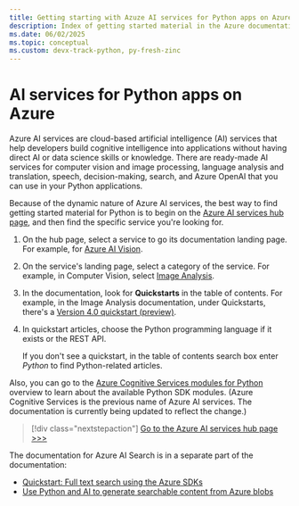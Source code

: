 ```yaml
---
title: Getting starting with Azuze AI services for Python apps on Azure
description: Index of getting started material in the Azure documentation for Azure AI services for Python apps.
ms.date: 06/02/2025
ms.topic: conceptual
ms.custom: devx-track-python, py-fresh-zinc
---
```


# AI services for Python apps on Azure

Azure AI services are cloud-based artificial intelligence (AI) services that help developers build cognitive intelligence into applications without having direct AI or data science skills or knowledge. There are ready-made AI services for computer vision and image processing, language analysis and translation, speech, decision-making, search, and Azure OpenAI that you can use in your Python applications.

Because of the dynamic nature of Azure AI services, the best way to find getting started material for Python is to begin on the [Azure AI services hub page](/azure/ai-services/), and then find the specific service you're looking for.

1. On the hub page, select a service to go its documentation landing page. For example, for [Azure AI Vision](/azure/ai-services/computer-vision/).

1. On the service's landing page, select a category of the service. For example, in Computer Vision, select [Image Analysis](/azure/ai-services/computer-vision/overview-image-analysis).

1. In the documentation, look for **Quickstarts** in the table of contents. For example, in the Image Analysis documentation, under Quickstarts, there's a [Version 4.0 quickstart (preview)](/azure/ai-services/computer-vision/quickstarts-sdk/image-analysis-client-library-40?pivots=programming-language-python).

1. In quickstart articles, choose the Python programming language if it exists or the REST API.

    If you don't see a quickstart, in the table of contents search box enter *Python* to find Python-related articles.

Also, you can go to the [Azure Cognitive Services modules for Python](/python/api/overview/azure/cognitive-services) overview to learn about the available Python SDK modules. (Azure Cognitive Services is the previous name of Azure AI services. The documentation is currently being updated to reflect the change.)

> [!div class="nextstepaction"]
> [Go to the Azure AI services hub page >>>](/azure/ai-services/)

The documentation for Azure AI Search is in a separate part of the documentation:

- [Quickstart: Full text search using the Azure SDKs](/azure/search/search-get-started-text?tabs=python)
- [Use Python and AI to generate searchable content from Azure blobs](/azure/search/cognitive-search-tutorial-blob-python)
